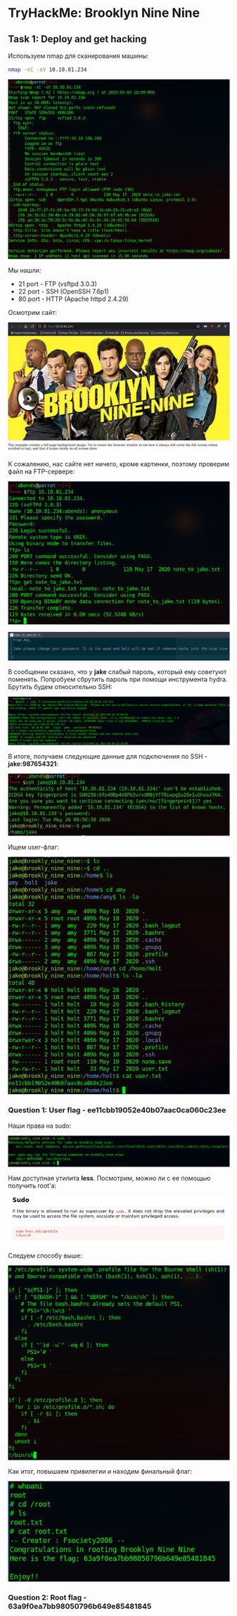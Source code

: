 # TryHackMe: Brooklyn Nine Nine

## Task 1: Deploy and get hacking 
Используем nmap для сканирования машины:
```sh
nmap -sC -sV 10.10.81.234
```
![ScreenShot](screenshots/1.png)

Мы нашли:
- 21 port - FTP (vsftpd 3.0.3)
- 22 port - SSH (OpenSSH 7.6p1)
- 80 port - HTTP (Apache httpd 2.4.29)

Осмотрим сайт:

![ScreenShot](screenshots/2.png)

К сожалению, нас сайте нет ничего, кроме картинки, поэтому проверим файл на FTP-сервере:

![ScreenShot](screenshots/3.png)

![ScreenShot](screenshots/4.png)

В сообщении сказано, что у **jake** слабый пароль, который ему советуют поменять. Попробуем сбрутить пароль при помощи инструмента hydra. Брутить будем относительно SSH:

![ScreenShot](screenshots/5.png)

В итоге, получаем следующие данные для подключения по SSH - **jake:987654321**:

![ScreenShot](screenshots/6.png)

Ищем user-флаг:

![ScreenShot](screenshots/7.png)

### Question 1: User flag - ee11cbb19052e40b07aac0ca060c23ee

Наши права на sudo:

![ScreenShot](screenshots/8.png)

Нам доступная утилита **less**. Посмотрим, можно ли с ее помощью получить root'а:

![ScreenShot](screenshots/9.png)

Следуем способу выше:

![ScreenShot](screenshots/10.png)

Как итог, повышаем привилегии и находим финальный флаг:

![ScreenShot](screenshots/11.png)

### Question 2: Root flag - 63a9f0ea7bb98050796b649e85481845
